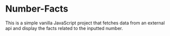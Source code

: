 # Number-Facts
This is a simple vanilla JavaScript project that fetches data from an external api and display the facts related to the inputted number.
